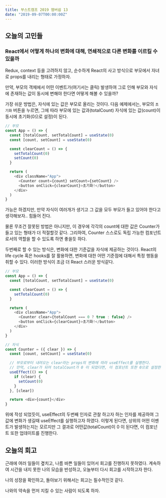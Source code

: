 ```yaml
---
title: 부스트캠프 2019 맴버쉽 13
date: "2019-09-07T00:00:00Z"
---
```


## 오늘의 고민들

### React에서 어떻게 하나의 변화에 대해, 연쇄적으로 다른 변화를 이르킬 수 있을까

Redux, context 등을 고려하지 않고, 순수하게 React의 사고 방식으로 부모에서 자녀로 props를 내리는 형태로 가정하자.

만약, 부모의 객체에서 어떤 이벤트가(여기서는 클릭) 발생하여 그로 인해 부모와 자식에 존재하는 값이 동시에 변해야 한다면 어떻게 해볼 수 있을까?

가장 쉬운 방법은, 자식에 있는 값은 부모로 올리는 것이다.
다음 예제에서는, 부모의 `초기화` 버튼을 누르면, 그에 따라 부모에 있는 값과(totalCount) 자식에 있는 값(count)이 동시에 초기화(0으로 설정)이 된다.

```js
// 부모
const App = () => {
  const [totalCount, setTotalCount] = useState(0)
  const [count, setCount] = useState(0)

  const clearCount = () => {
    setTotalCount(0)
    setCount(0)
  }

  return (
    <div className="App">
      <Counter count={count} setCount={setCount} />
      <button onClick={clearCount}>초기화!</button>
    </div>
  )
}
```

가능은 하겠지만, 만약 자식이 여러개가 생기고 그 값을 모두 부모가 들고 있어야 한다고 생각해보자.. 힘들어 진다.

물론 무조건 잘못된 방법은 아니지만, 이 경우에 각각의 count에 대한 값은 Counter가 들고 있는 형태가 더 적절할것 같다. 그리하여, Counter 스스로도 독립 가능한 컴포넌트로서의 역할을 할 수 있도록 하면 좋을듯 하다.

두번째로 할 수 있는 방식은, 변화에 대한 기준값을 자식에 제공하는 것이다.
React의 life cycle 혹은 hooks를 잘 활용하면, 변화에 대한 어떤 기준점에 대해서 특정 행동을 취할 수 있다.
이러한 방식이 조금 더 React 스러운 방식같다.

```js
// 부모
const App = () => {
  const [totalCount, setTotalCount] = useState(0)

  const clearCount = () => {
    setTotalCount(0)
  }

  return (
    <div className="App">
      <Counter clear={totalCount === 0 ? true : false} />
      <button onClick={clearCount}>초기화!</button>
    </div>
  )
}

// 자식
const Counter = ({ clear }) => {
  const [count, setCount] = useState(0)

  // 부모로부터 내려오는 clear라는 props의 변화에 따라 useEffect를 실행한다.
  // 만약, clear가 되어 totalCount가 0 이 되었다면, 이 컴포넌트 또한 0으로 설정한다.
  useEffect(() => {
    if (clear) {
      setCount(0)
    }
  }, [clear])

  return <div>{count}</div>
}
```

위에 작성 되었듯이, useEffect의 두번째 인자로 관찰 하고자 하는 인자를 제공하여 그 값에 변화가 생길때 useEffect를 실행하고자 하였다.
이렇게 된다면, 상위의 어떤 이벤트가 발생하는지는 모르지만 그 결과로 어떤값(totalCount)이 0 이 된다면, 이 컴포넌트 또한 업데이트를 진행한다.

## 오늘의 회고

근래에 여러 일들이 곂치고, 나름 바쁜 일들이 있어서 회고를 진행하지 못하였다.
계속하여 시간을 내지 못한 나의 모습을 반성하고, 오늘부터 다시 회고를 시작하고자 한다.

나의 성장을 확인하고, 돌아보기 위해서는 회고는 필수적인것 같다.

나와의 약속을 먼저 지킬 수 있는 사람이 되도록 하자.
